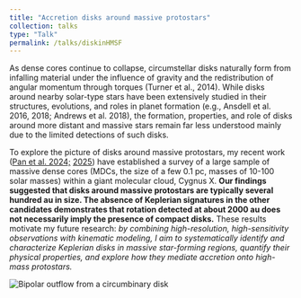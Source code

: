 ```yaml
---
title: "Accretion disks around massive protostars"
collection: talks
type: "Talk"
permalink: /talks/diskinHMSF
---
```


As dense cores continue to collapse, circumstellar disks naturally form from infalling material under the influence of gravity and the redistribution of angular momentum through torques (Turner et al., 2014). While disks around nearby solar-type stars have been extensively studied in their structures, evolutions, and roles in planet formation (e.g., Ansdell et al. 2016, 2018; Andrews et al. 2018), the formation, properties, and role of disks around more distant and massive stars remain far less understood mainly due to the limited detections of such disks.

To explore the picture of disks around massive protostars, my recent work ([Pan et al. 2024;](https://ui.adsabs.harvard.edu/abs/2024A%26A...684A.141P/abstract) [2025](https://ui.adsabs.harvard.edu/abs/2025A%26A...696A.195P/abstract)) have established a survey of a large sample of massive dense cores (MDCs, the size of a few 0.1 pc, masses of 10-100 solar masses) within a giant molecular cloud, Cygnus X. **Our findings suggested that disks around massive protostars are typically several hundred au in size. The absence of Keplerian signatures in the other candidates demonstrates that rotation detected at about 2000 au does not necessarily imply the presence of compact disks.** These results motivate my future research: *by combining high-resolution, high-sensitivity observations with kinematic modeling, I aim to systematically identify and characterize Keplerian disks in massive star-forming regions, quantify their physical properties, and explore how they mediate accretion onto high-mass protostars.*

![Bipolar outflow from a circumbinary disk](https://xingpan1017.github.io/images/CygnusX_NW14outflow.png)
